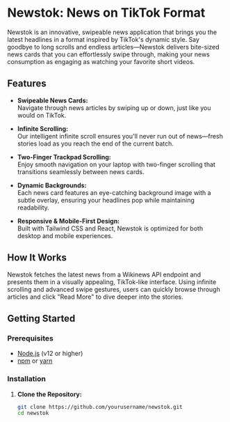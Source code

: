 # Newstok: News on TikTok Format


Newstok is an innovative, swipeable news application that brings you the latest headlines in a format inspired by TikTok's dynamic style. Say goodbye to long scrolls and endless articles—Newstok delivers bite-sized news cards that you can effortlessly swipe through, making your news consumption as engaging as watching your favorite short videos.

## Features

- **Swipeable News Cards:**  
  Navigate through news articles by swiping up or down, just like you would on TikTok.
  
- **Infinite Scrolling:**  
  Our intelligent infinite scroll ensures you'll never run out of news—fresh stories load as you reach the end of the current batch.
  
- **Two-Finger Trackpad Scrolling:**  
  Enjoy smooth navigation on your laptop with two-finger scrolling that transitions seamlessly between news cards.
  
- **Dynamic Backgrounds:**  
  Each news card features an eye-catching background image with a subtle overlay, ensuring your headlines pop while maintaining readability.
  
- **Responsive & Mobile-First Design:**  
  Built with Tailwind CSS and React, Newstok is optimized for both desktop and mobile experiences.

## How It Works

Newstok fetches the latest news from a Wikinews API endpoint and presents them in a visually appealing, TikTok-like interface. Using infinite scrolling and advanced swipe gestures, users can quickly browse through articles and click "Read More" to dive deeper into the stories.

## Getting Started

### Prerequisites
- [Node.js](https://nodejs.org/) (v12 or higher)
- [npm](https://www.npmjs.com/) or [yarn](https://yarnpkg.com/)

### Installation

1. **Clone the Repository:**
   ```bash
   git clone https://github.com/yourusername/newstok.git
   cd newstok
